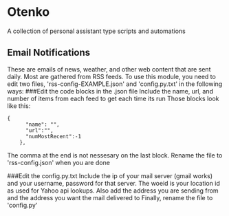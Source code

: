 # Otenko
A collection of personal assistant type scripts and automations

## Email Notifications
These are emails of news, weather, and other web content that are sent daily. Most are gathered from RSS feeds.
To use this module, you need to edit two files, 'rss-config-EXAMPLE.json' and 'config.py.txt' in the following ways:
###Edit the code blocks in the .json file 
Include the name, url, and number of items from each feed to get each time its run
Those blocks look like this:
~~~
{
      "name": "",
      "url":"",
      "numMostRecent":-1
    },
~~~
The comma at the end is not nessesary on the last block.
Rename the file to 'rss-config.json' when you are done

###Edit the config.py.txt 
Include the ip of your mail server (gmail works) and your username, password for that server.
The woeid is your location id as used for Yahoo api lookups.
Also add the address you are sending from and the address you want the mail delivered to
Finally, rename the file to 'config.py'
